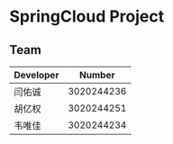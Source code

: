 # SpringCloud Project
## Team
|Developer|Number|
|--|--|
|闫佑诚|3020244236|
|胡亿权|3020244251|
|韦唯佳|3020244234|